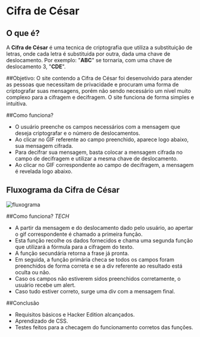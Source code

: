 # Cifra de César

## O que é?

A **Cifra de César** é uma tecnica de criptografia que utiliza a substituição de letras, onde cada letra é substituida por outra, dada uma chave de deslocamento.
Por exemplo: "**ABC**" se tornaria, com uma chave de deslocamento 3, "**CDE**".

##Objetivo:
O site contendo a Cifra de César foi desenvolvido para atender as pessoas que necessitam de privacidade e procuram uma forma de criptografar suas mensagens, porém não sendo necessário um nível muito complexo para a cifragem e decifragem. O site funciona de forma simples e intuitiva.

##Como funciona?
* O usuário preenche os campos necessários com a mensagem que deseja criptografar e o número de deslocamentos.
* Ao clicar no GIF referente ao campo preenchido, aparece logo abaixo, sua mensagem cifrada.
* Para decifrar sua mensagem, basta colocar a mensagem cifrada no campo de decifragem e utilizar a mesma chave de deslocamento.
* Ao clicar no GIF correspondente ao campo de decifragem, a mensagem é revelada logo abaixo.

## Fluxograma da Cifra de César

![fluxograma](http://uploaddeimagens.com.br/images/001/866/147/original/Sim.png)

##Como funciona? *TECH*
* A partir da mensagem e do deslocamento dado pelo usuário, ao apertar o gif correspondente é chamado a primeira função.
* Esta função recolhe os dados fornecidos e chama uma segunda função que utilizará a fórmula para a cifragem do texto.
* A função secundária retorna a frase já pronta.
* Em seguida, a função primária checa se todos os campos foram preenchidos de forma correta e se a div referente ao resultado está oculta ou não.
* Caso os campos não estiverem sidos preenchidos corretamente, o usuário recebe um alert.
* Caso tudo estiver correto, surge uma div com a mensagem final.

##Conclusão
* Requisitos básicos e Hacker Edition alcançados.
* Aprendizado de CSS.
* Testes feitos para a checagem do funcionamento corretos das funções.



